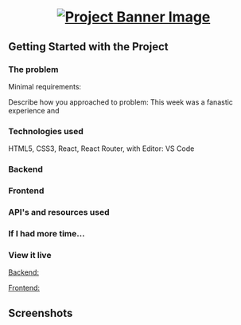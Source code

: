 <h1 align="center">
  <a href="">
    <img src="/src/assets/design-handoff.svg" alt="Project Banner Image">
  </a>
</h1>



## Getting Started with the Project



### The problem

Minimal requirements: 

Describe how you approached to problem: This week was a fanastic experience and

### Technologies used

HTML5, CSS3, React, React Router, with Editor: VS Code

### Backend


### Frontend


### API's and resources used



### If I had more time...




### View it live

<ins> Backend:</ins> 

<ins> Frontend:</ins> 

## Screenshots


